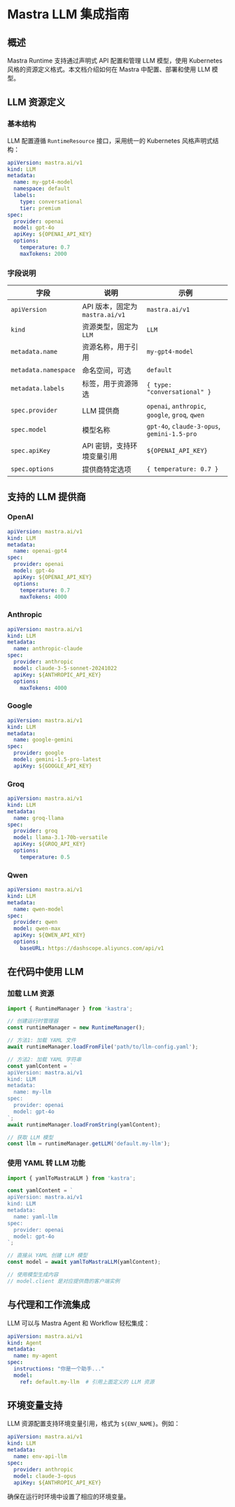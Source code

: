 # Mastra LLM 集成指南

## 概述

Mastra Runtime 支持通过声明式 API 配置和管理 LLM 模型，使用 Kubernetes 风格的资源定义格式。本文档介绍如何在 Mastra 中配置、部署和使用 LLM 模型。

## LLM 资源定义

### 基本结构

LLM 配置遵循 `RuntimeResource` 接口，采用统一的 Kubernetes 风格声明式结构：

```yaml
apiVersion: mastra.ai/v1
kind: LLM
metadata:
  name: my-gpt4-model
  namespace: default
  labels:
    type: conversational
    tier: premium
spec:
  provider: openai
  model: gpt-4o
  apiKey: ${OPENAI_API_KEY}
  options:
    temperature: 0.7
    maxTokens: 2000
```

### 字段说明

| 字段 | 说明 | 示例 |
|------|------|------|
| `apiVersion` | API 版本，固定为 `mastra.ai/v1` | `mastra.ai/v1` |
| `kind` | 资源类型，固定为 `LLM` | `LLM` |
| `metadata.name` | 资源名称，用于引用 | `my-gpt4-model` |
| `metadata.namespace` | 命名空间，可选 | `default` |
| `metadata.labels` | 标签，用于资源筛选 | `{ type: "conversational" }` |
| `spec.provider` | LLM 提供商 | `openai`, `anthropic`, `google`, `groq`, `qwen` |
| `spec.model` | 模型名称 | `gpt-4o`, `claude-3-opus`, `gemini-1.5-pro` |
| `spec.apiKey` | API 密钥，支持环境变量引用 | `${OPENAI_API_KEY}` |
| `spec.options` | 提供商特定选项 | `{ temperature: 0.7 }` |

## 支持的 LLM 提供商

### OpenAI

```yaml
apiVersion: mastra.ai/v1
kind: LLM
metadata:
  name: openai-gpt4
spec:
  provider: openai
  model: gpt-4o
  apiKey: ${OPENAI_API_KEY}
  options:
    temperature: 0.7
    maxTokens: 4000
```

### Anthropic

```yaml
apiVersion: mastra.ai/v1
kind: LLM
metadata:
  name: anthropic-claude
spec:
  provider: anthropic
  model: claude-3-5-sonnet-20241022
  apiKey: ${ANTHROPIC_API_KEY}
  options:
    maxTokens: 4000
```

### Google

```yaml
apiVersion: mastra.ai/v1
kind: LLM
metadata:
  name: google-gemini
spec:
  provider: google
  model: gemini-1.5-pro-latest
  apiKey: ${GOOGLE_API_KEY}
```

### Groq

```yaml
apiVersion: mastra.ai/v1
kind: LLM
metadata:
  name: groq-llama
spec:
  provider: groq
  model: llama-3.1-70b-versatile
  apiKey: ${GROQ_API_KEY}
  options:
    temperature: 0.5
```

### Qwen

```yaml
apiVersion: mastra.ai/v1
kind: LLM
metadata:
  name: qwen-model
spec:
  provider: qwen
  model: qwen-max
  apiKey: ${QWEN_API_KEY}
  options:
    baseURL: https://dashscope.aliyuncs.com/api/v1
```

## 在代码中使用 LLM

### 加载 LLM 资源

```typescript
import { RuntimeManager } from 'kastra';

// 创建运行时管理器
const runtimeManager = new RuntimeManager();

// 方法1: 加载 YAML 文件
await runtimeManager.loadFromFile('path/to/llm-config.yaml');

// 方法2: 加载 YAML 字符串
const yamlContent = `
apiVersion: mastra.ai/v1
kind: LLM
metadata:
  name: my-llm
spec:
  provider: openai
  model: gpt-4o
`;
await runtimeManager.loadFromString(yamlContent);

// 获取 LLM 模型
const llm = runtimeManager.getLLM('default.my-llm');
```

### 使用 YAML 转 LLM 功能

```typescript
import { yamlToMastraLLM } from 'kastra';

const yamlContent = `
apiVersion: mastra.ai/v1
kind: LLM
metadata:
  name: yaml-llm
spec:
  provider: openai
  model: gpt-4o
`;

// 直接从 YAML 创建 LLM 模型
const model = await yamlToMastraLLM(yamlContent);

// 使用模型生成内容
// model.client 是对应提供商的客户端实例
```

## 与代理和工作流集成

LLM 可以与 Mastra Agent 和 Workflow 轻松集成：

```yaml
apiVersion: mastra.ai/v1
kind: Agent
metadata:
  name: my-agent
spec:
  instructions: "你是一个助手..."
  model:
    ref: default.my-llm  # 引用上面定义的 LLM 资源
```

## 环境变量支持

LLM 资源配置支持环境变量引用，格式为 `${ENV_NAME}`。例如：

```yaml
apiVersion: mastra.ai/v1
kind: LLM
metadata:
  name: env-api-llm
spec:
  provider: anthropic
  model: claude-3-opus
  apiKey: ${ANTHROPIC_API_KEY}
```

确保在运行时环境中设置了相应的环境变量。 